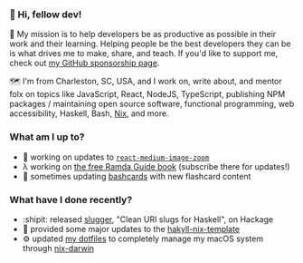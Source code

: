 ### 👋 Hi, fellow dev!

💜 My mission is to help developers be as productive as possible in their work and their learning. Helping people be the best developers they can be is what drives me to make, share, and teach. If you'd like to support me, check out [my GitHub sponsorship page](https://github.com/sponsors/rpearce/).

🗺️ I'm from Charleston, SC, USA, and I work on, write about, and mentor folx on topics like JavaScript, React, NodeJS, TypeScript, publishing NPM packages / maintaining open source software, functional programming, web accessibility, Haskell, Bash, [Nix](https://nixos.org), and more.

### What am I up to?

* 🔎 working on updates to [`react-medium-image-zoom`](https://github.com/rpearce/image-zoom)
* λ working on [the free Ramda Guide book](https://ramda.guide) (subscribe there for updates!)
* 📇 sometimes updating [bashcards](https://github.com/rpearce/bashcards/) with new flashcard content

### What have I done recently?

* :shipit: released [slugger](https://hackage.haskell.org/package/slugger), "Clean URI slugs for Haskell", on Hackage
* 🚢 provided some major updates to the [hakyll-nix-template](https://github.com/rpearce/hakyll-nix-template/)
* ⚙️ updated [my dotfiles]((https://hackage.haskell.org/package/slugger)) to completely manage my macOS system through [nix-darwin](https://github.com/LnL7/nix-darwin)
